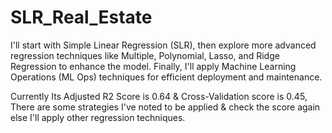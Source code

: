 # SLR_Real_Estate
I'll start with Simple Linear Regression (SLR), then explore more advanced regression techniques like Multiple, Polynomial, Lasso, and Ridge Regression to enhance the model. Finally, I'll apply Machine Learning Operations (ML Ops) techniques for efficient deployment and maintenance.

Currently Its Adjusted R2 Score is 0.64 & Cross-Validation score is 0.45, There are some strategies I've noted to be applied & check the score again else I'll apply other regression techniques. 
